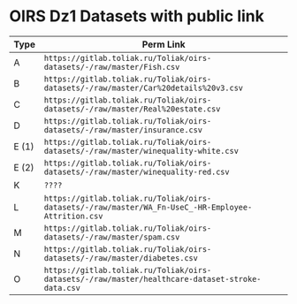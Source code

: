 # OIRS Dz1 Datasets with public link

|Type|Perm Link|
|----|---------|
| A  | `https://gitlab.toliak.ru/Toliak/oirs-datasets/-/raw/master/Fish.csv` |
| B  | `https://gitlab.toliak.ru/Toliak/oirs-datasets/-/raw/master/Car%20details%20v3.csv` |
| C  | `https://gitlab.toliak.ru/Toliak/oirs-datasets/-/raw/master/Real%20estate.csv` |
| D  | `https://gitlab.toliak.ru/Toliak/oirs-datasets/-/raw/master/insurance.csv` |
| E (1) | `https://gitlab.toliak.ru/Toliak/oirs-datasets/-/raw/master/winequality-white.csv` |
| E (2) | `https://gitlab.toliak.ru/Toliak/oirs-datasets/-/raw/master/winequality-red.csv` |
| K  | `????` |
| L  | `https://gitlab.toliak.ru/Toliak/oirs-datasets/-/raw/master/WA_Fn-UseC_-HR-Employee-Attrition.csv` |
| M  | `https://gitlab.toliak.ru/Toliak/oirs-datasets/-/raw/master/spam.csv` |
| N  | `https://gitlab.toliak.ru/Toliak/oirs-datasets/-/raw/master/diabetes.csv` |
| O  | `https://gitlab.toliak.ru/Toliak/oirs-datasets/-/raw/master/healthcare-dataset-stroke-data.csv` |
